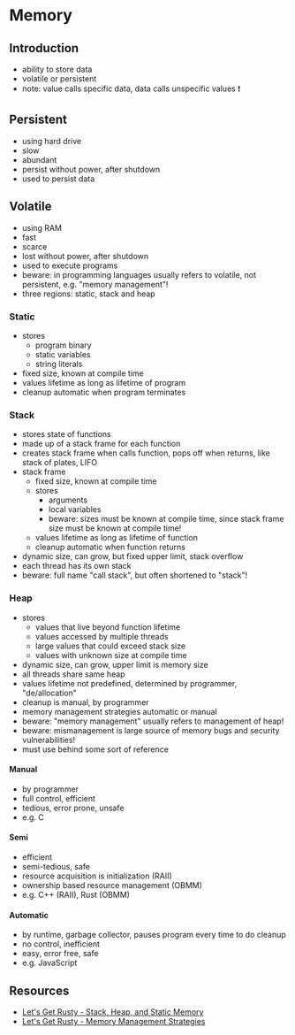 # Memory



## Introduction

- ability to store data
- volatile or persistent
- note: value calls specific data, data calls unspecific values ❗️



## Persistent

- using hard drive
- slow
- abundant
- persist without power, after shutdown
- used to persist data



## Volatile

- using RAM
- fast
- scarce
- lost without power, after shutdown
- used to execute programs
- beware: in programming languages usually refers to volatile, not persistent, e.g. "memory management"!
- three regions: static, stack and heap

### Static

- stores
  - program binary
  - static variables
  - string literals
- fixed size, known at compile time
- values lifetime as long as lifetime of program
- cleanup automatic when program terminates

### Stack

- stores state of functions
- made up of a stack frame for each function
- creates stack frame when calls function, pops off when returns, like stack of plates, LIFO
- stack frame
  - fixed size, known at compile time
  - stores
    - arguments
    - local variables
    - beware: sizes must be known at compile time, since stack frame size must be known at compile time!
  - values lifetime as long as lifetime of function
  - cleanup automatic when function returns
- dynamic size, can grow, but fixed upper limit, stack overflow
- each thread has its own stack
- beware: full name "call stack", but often shortened to "stack"!

### Heap

- stores
  - values that live beyond function lifetime
  - values accessed by multiple threads
  - large values that could exceed stack size
  - values with unknown size at compile time
- dynamic size, can grow, upper limit is memory size
- all threads share same heap
- values lifetime not predefined, determined by programmer, "de/allocation"
- cleanup is manual, by programmer
- memory management strategies automatic or manual
- beware: "memory management" usually refers to management of heap!
- beware: mismanagement is large source of memory bugs and security vulnerabilities!
- must use behind some sort of reference

#### Manual

- by programmer
- full control, efficient
- tedious, error prone, unsafe
- e.g. C

#### Semi

- efficient
- semi-tedious, safe
- resource acquisition is initialization (RAII)
- ownership based resource management (OBMM)
- e.g. C++ (RAII), Rust (OBMM)

#### Automatic

- by runtime, garbage collector, pauses program every time to do cleanup
- no control, inefficient
- easy, error free, safe
- e.g. JavaScript



## Resources

- [Let's Get Rusty - Stack, Heap, and Static Memory](https://youtube.com/watch?v=NnLdGKoz1ls)
- [Let's Get Rusty - Memory Management Strategies](https://m.youtube.com/watch?v=GUZ_2gGWuPo)
